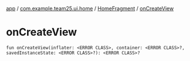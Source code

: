[app](../../index.md) / [com.example.team25.ui.home](../index.md) / [HomeFragment](index.md) / [onCreateView](./on-create-view.md)

# onCreateView

`fun onCreateView(inflater: <ERROR CLASS>, container: <ERROR CLASS>?, savedInstanceState: <ERROR CLASS>?): <ERROR CLASS>?`